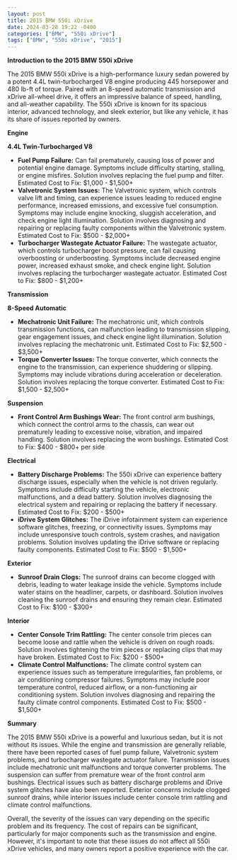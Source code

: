 ```yaml
---
layout: post
title: 2015 BMW 550i xDrive
date: 2024-03-28 19:22 -0400
categories: ["BMW", "550i xDrive"]
tags: ["BMW", "550i xDrive", "2015"]
---
```

**Introduction to the 2015 BMW 550i xDrive**

The 2015 BMW 550i xDrive is a high-performance luxury sedan powered by a potent 4.4L twin-turbocharged V8 engine producing 445 horsepower and 480 lb-ft of torque. Paired with an 8-speed automatic transmission and xDrive all-wheel drive, it offers an impressive balance of speed, handling, and all-weather capability. The 550i xDrive is known for its spacious interior, advanced technology, and sleek exterior, but like any vehicle, it has its share of issues reported by owners.

**Engine**

**4.4L Twin-Turbocharged V8**

* **Fuel Pump Failure:** Can fail prematurely, causing loss of power and potential engine damage. Symptoms include difficulty starting, stalling, or engine misfires. Solution involves replacing the fuel pump and filter. Estimated Cost to Fix: $1,000 - $1,500+
* **Valvetronic System Issues:** The Valvetronic system, which controls valve lift and timing, can experience issues leading to reduced engine performance, increased emissions, and excessive fuel consumption. Symptoms may include engine knocking, sluggish acceleration, and check engine light illumination. Solution involves diagnosing and repairing or replacing faulty components within the Valvetronic system. Estimated Cost to Fix: $500 - $2,000+
* **Turbocharger Wastegate Actuator Failure:** The wastegate actuator, which controls turbocharger boost pressure, can fail causing overboosting or underboosting. Symptoms include decreased engine power, increased exhaust smoke, and check engine light. Solution involves replacing the turbocharger wastegate actuator. Estimated Cost to Fix: $800 - $1,200+

**Transmission**

**8-Speed Automatic**

* **Mechatronic Unit Failure:** The mechatronic unit, which controls transmission functions, can malfunction leading to transmission slipping, gear engagement issues, and check engine light illumination. Solution involves replacing the mechatronic unit. Estimated Cost to Fix: $2,500 - $3,500+
* **Torque Converter Issues:** The torque converter, which connects the engine to the transmission, can experience shuddering or slipping. Symptoms may include vibrations during acceleration or deceleration. Solution involves replacing the torque converter. Estimated Cost to Fix: $1,500 - $2,500+

**Suspension**

* **Front Control Arm Bushings Wear:** The front control arm bushings, which connect the control arms to the chassis, can wear out prematurely leading to excessive noise, vibration, and impaired handling. Solution involves replacing the worn bushings. Estimated Cost to Fix: $400 - $800+ per side

**Electrical**

* **Battery Discharge Problems:** The 550i xDrive can experience battery discharge issues, especially when the vehicle is not driven regularly. Symptoms include difficulty starting the vehicle, electronic malfunctions, and a dead battery. Solution involves diagnosing the electrical system and repairing or replacing the battery if necessary. Estimated Cost to Fix: $200 - $500+
* **iDrive System Glitches:** The iDrive infotainment system can experience software glitches, freezing, or connectivity issues. Symptoms may include unresponsive touch controls, system crashes, and navigation problems. Solution involves updating the iDrive software or replacing faulty components. Estimated Cost to Fix: $500 - $1,500+

**Exterior**

* **Sunroof Drain Clogs:** The sunroof drains can become clogged with debris, leading to water leakage inside the vehicle. Symptoms include water stains on the headliner, carpets, or dashboard. Solution involves cleaning the sunroof drains and ensuring they remain clear. Estimated Cost to Fix: $100 - $300+

**Interior**

* **Center Console Trim Rattling:** The center console trim pieces can become loose and rattle when the vehicle is driven on rough roads. Solution involves tightening the trim pieces or replacing clips that may have broken. Estimated Cost to Fix: $200 - $500+
* **Climate Control Malfunctions:** The climate control system can experience issues such as temperature irregularities, fan problems, or air conditioning compressor failures. Symptoms may include poor temperature control, reduced airflow, or a non-functioning air conditioning system. Solution involves diagnosing and repairing the faulty climate control components. Estimated Cost to Fix: $500 - $1,500+

**Summary**

The 2015 BMW 550i xDrive is a powerful and luxurious sedan, but it is not without its issues. While the engine and transmission are generally reliable, there have been reported cases of fuel pump failure, Valvetronic system problems, and turbocharger wastegate actuator failure. Transmission issues include mechatronic unit malfunctions and torque converter problems. The suspension can suffer from premature wear of the front control arm bushings. Electrical issues such as battery discharge problems and iDrive system glitches have also been reported. Exterior concerns include clogged sunroof drains, while interior issues include center console trim rattling and climate control malfunctions.

Overall, the severity of the issues can vary depending on the specific problem and its frequency. The cost of repairs can be significant, particularly for major components such as the transmission and engine. However, it's important to note that these issues do not affect all 550i xDrive vehicles, and many owners report a positive experience with the car.
